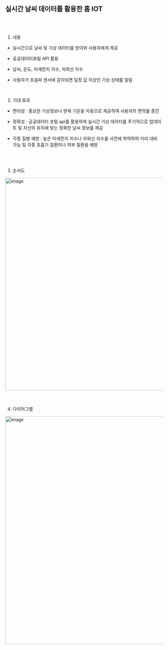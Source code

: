 ## 실시간 날씨 데이터를 활용한 홈 IOT
<br>
<br>

1. 내용

- 실시간으로 날씨 및 기상 데이터를 받아와 사용자에게 제공
  
- 공공데이터포털 API 활용
 
- 날씨, 온도, 미세먼지 지수, 자외선 지수
  
- 사용자가 초음파 센서에 감지되면 일정 값 이상인 기상 상태를 알림

<br>

2. 기대 효과
- 편리성 : 중요한 기상정보나 현재 기온을 자동으로 제공하여 사용자의 편의를 증진

- 정확성 : 공공데이터 포털 api를 활용하여 실시간 기상 데이터를 주기적으로 업데이트 및 자신의 위치에 맞는 정확한 날씨 정보를 제공

- 각종 질병 예방 : 높은 미세먼지 지수나 자외선 지수를 사전에 파악하여 미리 대비 가능 및 각종 호흡기 질환이나 피부 질환을 예방 

<br>
<br>

3. 순서도

<img width="678" alt="image" src="https://github.com/kye09/Projects/assets/136800080/3a350897-6147-47c4-bd27-dd9a1454202a">

<br>
<br>
<br>

4. 다이어그램  

<img width="726" alt="image" src="https://github.com/kye09/Projects/assets/136800080/1e85ee0e-6039-47b0-a40f-fbd1b68ff4e0">
